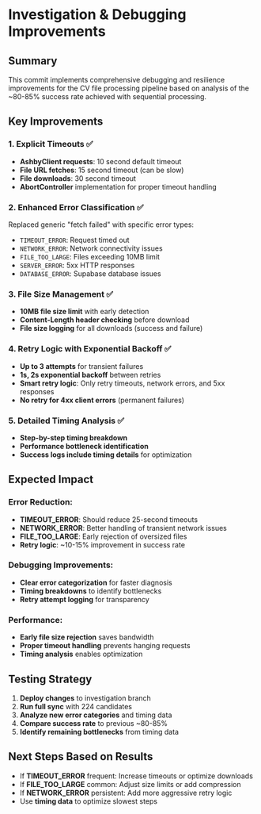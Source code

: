 # Investigation & Debugging Improvements

## Summary
This commit implements comprehensive debugging and resilience improvements for the CV file processing pipeline based on analysis of the ~80-85% success rate achieved with sequential processing.

## Key Improvements

### 1. Explicit Timeouts ✅
- **AshbyClient requests**: 10 second default timeout
- **File URL fetches**: 15 second timeout (can be slow)
- **File downloads**: 30 second timeout
- **AbortController** implementation for proper timeout handling

### 2. Enhanced Error Classification ✅
Replaced generic "fetch failed" with specific error types:
- `TIMEOUT_ERROR`: Request timed out
- `NETWORK_ERROR`: Network connectivity issues
- `FILE_TOO_LARGE`: Files exceeding 10MB limit
- `SERVER_ERROR`: 5xx HTTP responses
- `DATABASE_ERROR`: Supabase database issues

### 3. File Size Management ✅
- **10MB file size limit** with early detection
- **Content-Length header checking** before download
- **File size logging** for all downloads (success and failure)

### 4. Retry Logic with Exponential Backoff ✅
- **Up to 3 attempts** for transient failures
- **1s, 2s exponential backoff** between retries
- **Smart retry logic**: Only retry timeouts, network errors, and 5xx responses
- **No retry for 4xx client errors** (permanent failures)

### 5. Detailed Timing Analysis ✅
- **Step-by-step timing breakdown**
- **Performance bottleneck identification**
- **Success logs include timing details** for optimization

## Expected Impact

### Error Reduction:
- **TIMEOUT_ERROR**: Should reduce 25-second timeouts
- **NETWORK_ERROR**: Better handling of transient network issues
- **FILE_TOO_LARGE**: Early rejection of oversized files
- **Retry logic**: ~10-15% improvement in success rate

### Debugging Improvements:
- **Clear error categorization** for faster diagnosis
- **Timing breakdowns** to identify bottlenecks
- **Retry attempt logging** for transparency

### Performance:
- **Early file size rejection** saves bandwidth
- **Proper timeout handling** prevents hanging requests
- **Timing analysis** enables optimization

## Testing Strategy

1. **Deploy changes** to investigation branch
2. **Run full sync** with 224 candidates
3. **Analyze new error categories** and timing data
4. **Compare success rate** to previous ~80-85%
5. **Identify remaining bottlenecks** from timing data

## Next Steps Based on Results

- If **TIMEOUT_ERROR** frequent: Increase timeouts or optimize downloads
- If **FILE_TOO_LARGE** common: Adjust size limits or add compression
- If **NETWORK_ERROR** persistent: Add more aggressive retry logic
- Use **timing data** to optimize slowest steps
